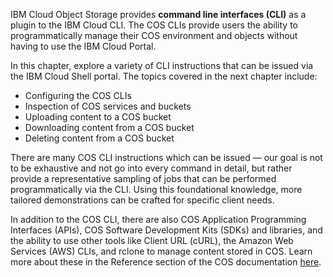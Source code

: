 IBM Cloud Object Storage provides **command line interfaces (CLI)** as a plugin to the IBM Cloud CLI. The COS CLIs provide users the ability to programmatically manage their COS environment and objects without having to use the IBM Cloud Portal.

In this chapter, explore a variety of CLI instructions that can be issued via the IBM Cloud Shell portal. The topics covered in the next chapter include:

- Configuring the COS CLIs
- Inspection of COS services and buckets
- Uploading content to a COS bucket
- Downloading content from a COS bucket
- Deleting content from a COS bucket

There are many COS CLI instructions which can be issued — our goal is not to be exhaustive and not go into every command in detail, but rather provide a representative sampling of jobs that can be performed programmatically via the CLI. Using this foundational knowledge, more tailored demonstrations can be crafted for specific client needs.

In addition to the COS CLI, there are also COS Application Programming Interfaces (APIs), COS Software Development Kits (SDKs) and libraries, and the ability to use other tools like Client URL (cURL), the Amazon Web Services (AWS) CLIs, and rclone to manage content stored in COS. Learn more about these in the Reference section of the COS documentation <a href="https://cloud.ibm.com/docs/cloud-object-storage?topic=cloud-object-storage-compatibility-api&code=javascript" target="_blank">here</a>.
